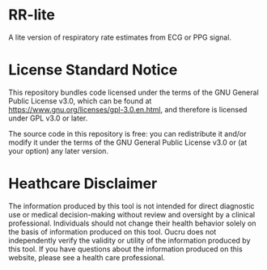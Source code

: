 # RR-lite
A lite version of respiratory rate estimates from ECG or PPG signal.

# License Standard Notice
This repository bundles code licensed under the terms of the GNU General Public License v3.0, which can be found at https://www.gnu.org/licenses/gpl-3.0.en.html, and therefore is licensed under GPL v3.0 or later.

The source code in this repository is free: you can redistribute it and/or modify it under the terms of the GNU General Public License v3.0 or (at your option) any later version.

# Heathcare Disclaimer
The information produced by this tool is not intended for direct diagnostic use or medical decision-making without review and oversight by a clinical professional. 
Individuals should not change their health behavior solely on the basis of information produced on this tool. 
Oucru does not independently verify the validity or utility of the information produced by this tool. If you have questions about the information produced on this website, please see a health care professional.

